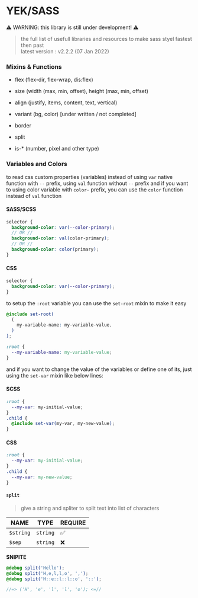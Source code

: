 # YEK/SASS

⚠️ WARNING: this library is still under development! ⚠️

> the full list of usefull libraries and resources to make sass styel fastest then past\
> latest version : v2.2.2 (07 Jan 2022)

### Mixins & Functions

- flex (flex-dir, flex-wrap, dis:flex)
- size (width (max, min, offset), height (max, min, offset)
- align (justify, items, content, text, vertical)
- variant (bg, color) [under written / not completed]
- border

- split
- is-\* (number, pixel and other type)

### Variables and Colors

to read css custom properties (variables) instead of using `var` native function with `--` prefix, using `val` function without `--` prefix and if you want to using color variable with `color-` prefix, you can use the `color` function instead of `val` function

#### SASS/SCSS

```scss
selector {
  background-color: var(--color-primary);
  // OR //
  background-color: val(color-primary);
  // OR //
  background-color: color(primary);
}
```

#### CSS

```css
selector {
  background-color: var(--color-primary);
}
```

to setup the `:root` variable you can use the `set-root` mixin to make it easy

```scss
@include set-root(
  (
    my-variable-name: my-variable-value,
  )
);
```

```css
:root {
  --my-variable-name: my-variable-value;
}
```

and if you want to change the value of the variables or define one of its, just using the `set-var` mixin like below lines:

#### SCSS

```scss
:root {
  --my-var: my-initial-value;
}
.child {
  @include set-var(my-var, my-new-value);
}
```

#### CSS

```css
:root {
  --my-var: my-initial-value;
}
.child {
  --my-var: my-new-value;
}
```

#### `split`

> give a string and spliter to split text into list of characters

| NAME      | TYPE     | REQUIRE |
| --------- | -------- | ------- |
| `$string` | `string` | ✅      |
| `$sep`    | `string` | ❌      |

**SNIPITE**

```scss
@debug split('Hello');
@debug split('H,e,l,l,o', ',');
@debug split('H::e::l::l::o', '::');

//=> ('H', 'e', 'l', 'l', 'o'); <=//
```
